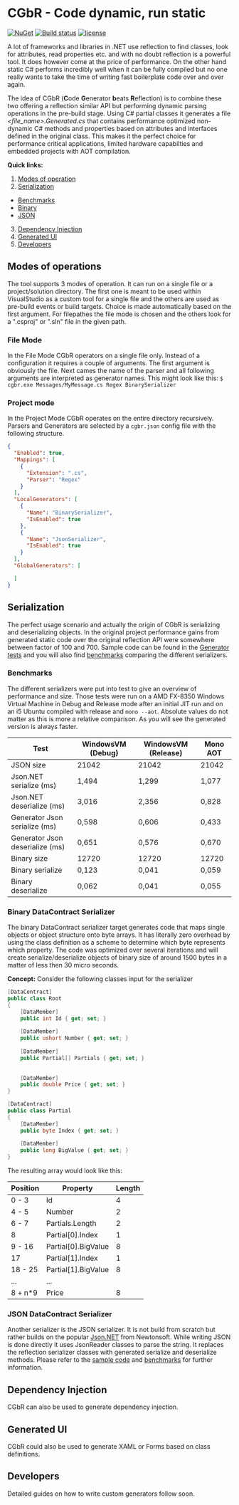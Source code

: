 # CGbR - Code dynamic, run static
[![NuGet](https://img.shields.io/nuget/v/CGbR.svg)](https://www.nuget.org/packages/CGbR/)
[![Build status](https://ci.appveyor.com/api/projects/status/9lbxnkji7ifaws2k?svg=true)](https://ci.appveyor.com/project/Toxantron/cgbr)
[![license](https://img.shields.io/github/license/mashape/apistatus.svg?maxAge=2592000)](https://github.com/Toxantron/CGbR/blob/master/LICENSE)

A lot of frameworks and libraries in .NET use reflection to find classes, look for attributes, read properties etc. 
and with no doubt reflection is a powerful tool. It does however come at the price of performance. On the other hand
static C# performs incredibly well when it can be fully compiled but no one really wants to take the time of writing
fast boilerplate code over and over again. 

The idea of CGbR (**C**ode **G**enerator **b**eats **R**eflection) is to combine these two offering a reflection similar API but 
performing dynamic parsing operations in the pre-build stage. Using C# partial classes it generates a file _<file_name>.Generated.cs_ 
that contains performance optimized non-dynamic C# methods and properties based on attributes and interfaces defined in the original
class. This makes it the perfect choice for performance critical applications, limited hardware capabilties and embedded projects with AOT compilation.

**Quick links:**

1. [Modes of operation](#modes-of-operation)
2. [Serialization](#serialization)
  * [Benchmarks](#benchmarks)
  * [Binary](#binary-datacontract-serializer)
  * [JSON](#json-datacontract-serializer)
3. [Dependency Injection](#dependency-injection)
4. [Generated UI](#generated-ui)
5. [Developers](#developers)

## Modes of operations
The tool supports 3 modes of operation. It can run on a single file or a project/solution directory. The first one is meant
to be used within VisualStudio as a custom tool for a single file and the others are used as pre-build events or build
targets. Choice is made automatically based on the first argument. For filepathes the file mode is chosen and the others look for a 
".csproj" or ".sln" file in the given path.

### File Mode
In the File Mode CGbR operators on a single file only. Instead of a configuration it requires a couple of arguments. The first
argument is obviously the file. Next cames the name of the parser and all following arguments are interpreted as generator names.
This might look like this: `$ cgbr.exe Messages/MyMessage.cs Regex BinarySerializer`

### Project mode
In the Project Mode CGbR operates on the entire directory recursively. Parsers and Generators are selected by a `cgbr.json` config file
with the following structure.

```json
{
  "Enabled": true,
  "Mappings": [
    {
      "Extension": ".cs",
      "Parser": "Regex"
    }
  ],
  "LocalGenerators": [
    {
      "Name": "BinarySerializer",
      "IsEnabled": true
    },
    {
      "Name": "JsonSerializer",
      "IsEnabled": true
    }
  ],
  "GlobalGenerators": [

  ]
}
```

## Serialization
The perfect usage scenario and actually the origin of CGbR is serializing and deserializing objects. In the original
project performance gains from generated static code over the original reflection API were somewhere between factor of
100 and 700.
Sample code can be found in the [Generator tests](https://github.com/Toxantron/CGbR/tree/master/CGbR.GeneratorTests)
and you will also find [benchmarks](https://github.com/Toxantron/CGbR/tree/master/CGbR.Benchmarks) comparing the different serializers.

### Benchmarks
The different serializers were put into test to give an overview of performance and size. Those tests were run on a AMD FX-8350 Windows Virtual Machine in Debug and Release mode after an initial JIT run and on an i5 Ubuntu compiled with release and `mono --aot`. Absolute values do not matter as this is more a relative comparison. As you will see the generated version is always faster.

| Test | WindowsVM (Debug) | WindowsVM (Release) | Mono AOT |
| ---- | ---------------- | ------------------ | --------- |
| JSON size | 21042 | 21042 | 21042 |
| Json.NET serialize (ms) | 1,494 | 1,299 | 1,077 |
| Json.NET deserialize (ms) | 3,016 | 2,356 | 0,828 |
| Generator Json serialize (ms) | 0,598 | 0,606 | 0,433 |
| Generator Json deserialize (ms) | 0,651 | 0,576 | 0,670 |
| Binary size | 12720 | 12720 | 12720 |
| Binary serialize | 0,123 | 0,041 | 0,059 |
| Binary deserialize | 0,062 | 0,041 | 0,055 |

### Binary DataContract Serializer
The binary DataContract serializer target generates code that maps single objects or object structure onto byte arrays.
It has literally zero overhead by using the class definition as a scheme to determine which byte represents which property.
The code was optimized over several iterations and will create serialize/deserialize objects of binary size of around 1500 
bytes in a matter of less then 30 micro seconds.

**Concept:**
Consider the following classes input for the serializer
```c#
[DataContract]
public class Root
{
	[DataMember]
	public int Id { get; set; }
	
	[DataMember]
	public ushort Number { get; set; }
	
	[DataMember]
	public Partial[] Partials { get; set; }
	
	
	[DataMember]
	public double Price { get; set; }
}

[DataContract]
public class Partial
{
	[DataMember]
	public byte Index { get; set; }
	
	[DataMember]
	public long BigValue { get; set; }
}
```

The resulting array would look like this:

| Position | Property    | Length |
| -------- | ----------- |--------|
| 0 - 3    | Id     | 4 |
| 4 - 5    | Number | 2 |
| 6 - 7    | Partials.Length | 2 |
| 8        | Partial[0].Index | 1 |
| 9 - 16   | Partial[0].BigValue | 8 |
| 17       | Partial[1].Index | 1 |
| 18 - 25  | Partial[1].BigValue | 8 |
| ...      | ... | |
| 8 + n*9  | Price | 8 |

### JSON DataContract Serializer
Another serializer is the JSON serializer. It is not build from scratch but rather builds on the popular [Json.NET](http://www.newtonsoft.com/json)
from Newtonsoft. While writing JSON is done directly it uses JsonReader classes to parse the string. It replaces the reflection 
serializer classes with generated serialize and deserialize methods. Please refer to the [sample code](https://github.com/Toxantron/CGbR/tree/master/CGbR.GeneratorTests)
and [benchmarks](https://github.com/Toxantron/CGbR/tree/master/CGbR.Benchmarks) for further information.


## Dependency Injection
CGbR can also be used to generate dependency injection.

## Generated UI
CGbR could also be used to generate XAML or Forms based on class definitions.

## Developers
Detailed guides on how to write custom generators follow soon.
